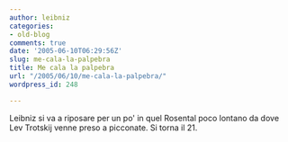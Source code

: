 ```yaml
---
author: leibniz
categories:
- old-blog
comments: true
date: '2005-06-10T06:29:56Z'
slug: me-cala-la-palpebra
title: Me cala la palpebra
url: "/2005/06/10/me-cala-la-palpebra/"
wordpress_id: 248

---
```

Leibniz si va a riposare per un po' in quel Rosental poco lontano da dove Lev Trotskij venne preso a picconate. Si torna il 21.  

